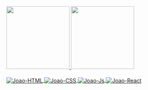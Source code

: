 <!--
**JoaoCampos-M/JoaoCampos-M** is a ✨ _special_ ✨ repository because its `README.md` (this file) appears on your GitHub profile.

Here are some ideas to get you started:

- 🔭 I’m currently working on ...
- 🌱 I’m currently learning ...
- 👯 I’m looking to collaborate on ...
- 🤔 I’m looking for help with ...
- 💬 Ask me about ...
- 📫 How to reach me: ...
- 😄 Pronouns: ...
- ⚡ Fun fact: ...
-->
 <div>
  <a href="https://github.com/JoaoCampos-M">
  <img height="165em" src="https://github-readme-stats.vercel.app/api?username=JoaoCampos-M&show_icons=true&theme=dracula&include_all_commits=true&count_private=true"/>
  <img height="165em" src="https://github-readme-stats.vercel.app/api/top-langs/?username=JoaoCampos-M&layout=compact&langs_count=7&theme=dracula"/>
</div>
 
 <div style="display: inline_block"><br>
  <img align="center" alt="Joao-HTML" src="https://img.shields.io/badge/HTML5-E34F26?style=for-the-badge&logo=html5&logoColor=white">
  <img align="center" alt="Joao-CSS" src="https://img.shields.io/badge/CSS3-1572B6?style=for-the-badge&logo=css3&logoColor=white">
  <img align="center" alt="Joao-Js" src="https://img.shields.io/badge/JavaScript-F7DF1E?style=for-the-badge&logo=javascript&logoColor=black">
<!--   <img align="center" alt="Joao-Ts" src="https://img.shields.io/badge/TypeScript-007ACC?style=for-the-badge&logo=typescript&logoColor=white"> -->
  <img align="center" alt="Joao-React" src="https://img.shields.io/badge/React-20232A?style=for-the-badge&logo=react&logoColor=61DAFB">
</div>
  
